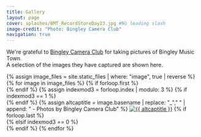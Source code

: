```yaml
---
title: Gallery
layout: page 
cover: splashes/BMT_RecordStoreDay23.jpg #No leading slash
image-credit: "Photo: Bingley Camera Club"
navigation: true
---
```


We're grateful to [Bingley Camera Club](https://www.bingleycameraclub.org.uk/) for taking pictures of Bingley Music Town.<br>A selection of the images they have captured are shown here. 
<!-- Gallery -->
<div class="container gallery">
{% assign image_files = site.static_files | where: "image", true | reverse %}
{% for image in image_files %}
{% if forloop.first %}<div class="row">{% endif %}
{% assign indexmod3 = forloop.index | modulo: 3 %}
{% if indexmod3 == 1 %}<div class="row">{% endif %}
{% assign altcaptitle = image.basename | replace: "_"," " | append: " - Photos by Bingley Camera Club" %}
<a href="{{site.baseurl}}{{image.path}}" data-toggle="lightbox" data-gallery="example-gallery" data-caption="{{ altcaptitle }}" class="col-sm-4"><img src="{{site.baseurl}}{{image.path | replace: 'gallery','thumbnails'}}" alt="{{ altcaptitle }}" title="{{ altcaptitle }}" class="img-fluid" /></a>
{% if forloop.last %}</div>{% elsif indexmod3 == 0 %}</div>{% endif %}
{% endfor %}
</div>
<!-- Gallery -->